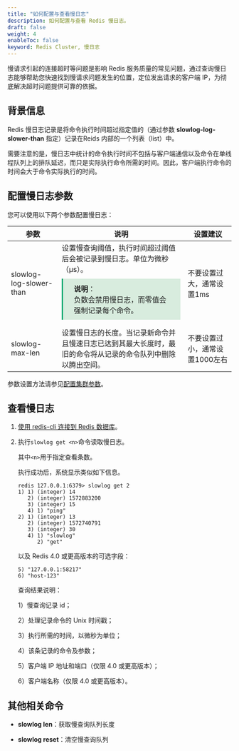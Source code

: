 ```yaml
---
title: "如何配置与查看慢日志"
description: 如何配置与查看 Redis 慢日志。
draft: false
weight: 4
enableToc: false
keyword: Redis Cluster, 慢日志
---
```


慢请求引起的连接超时等问题是影响 Redis 服务质量的常见问题，通过查询慢日志能够帮助您快速找到慢请求问题发生的位置，定位发出请求的客户端 IP，为彻底解决超时问题提供可靠的依据。

## 背景信息

Redis 慢日志记录是将命令执行时间超过指定值的（通过参数 **slowlog-log-slower-than** 指定）记录在Reids 内部的一个列表（list）中。

需要注意的是，慢日志中统计的命令执行时间不包括与客户端通信以及命令在单线程队列上的排队延迟，而只是实际执行命令所需的时间。因此，客户端执行命令的时间会大于命令实际执行的时间。

## 配置慢日志参数

您可以使用以下两个参数配置慢日志：

| 参数                    | 说明                                                         | 设置建议                       |
| ----------------------- | ------------------------------------------------------------ | ------------------------------ |
| slowlog-log-slower-than | 设置慢查询阈值，执行时间超过阈值后会被记录到慢日志。单位为微秒（μs）。<div style="background-color: #D8ECDE; padding: 10px 24px; margin: 10px 0; border-left: 3px solid #00a971;">  <b>说明</b>：<br/>负数会禁用慢日志，而零值会强制记录每个命令。</div> | 不要设置过大，通常设置1ms      |
| slowlog-max-len         | 设置慢日志的长度。当记录新命令并且慢速日志已达到其最大长度时，最旧的命令将从记录的命令队列中删除以腾出空间。 | 不要设置过小，通常设置1000左右 |



参数设置方法请参见[配置集群参数](../../manual/cfginstance/paramconfig/)。

## 查看慢日志

1. [使用 redis-cli 连接到 Redis 数据库](../../manual/connect/redis_cli/)。

2. 执行`slowlog get <n>`命令读取慢日志。

   其中`<n>`用于指定查看条数。

   执行成功后，系统显示类似如下信息。

   ```
   redis 127.0.0.1:6379> slowlog get 2
   1) 1) (integer) 14
      2) (integer) 1572883200
      3) (integer) 15
      4) 1) "ping"
   2) 1) (integer) 13
      2) (integer) 1572740791
      3) (integer) 30
      4) 1) "slowlog"
         2) "get"
   ```

   以及 Redis 4.0 或更高版本的可选字段：

   ```
   5) "127.0.0.1:58217"
   6) "host-123"
   ```

   查询结果说明：

   1）慢查询记录 id；

   2）处理记录命令的 Unix 时间戳；

   3）执行所需的时间，以微秒为单位；

   4）该条记录的命令及参数；

   5）客户端 IP 地址和端口（仅限 4.0 或更高版本）；

   6）客户端名称（仅限 4.0 或更高版本）。

## 其他相关命令

- **slowlog len**：获取慢查询队列长度

- **slowlog reset**：清空慢查询队列

